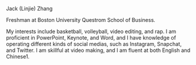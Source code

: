 Jack (Linjie) Zhang

Freshman at Boston University Questrom School of Business.

My interests include basketball, volleyball, video editing, and rap. I am proficient in PowerPoint, Keynote, and Word, and I have knowledge of operating different kinds of social medias, such as Instagram, Snapchat, and Twitter. I am skillful at video making, and I am fluent at both English and Chinese1.

